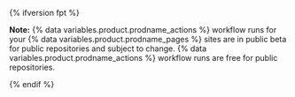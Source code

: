 {% ifversion fpt %} 

**Note:** {% data variables.product.prodname_actions %} workflow runs for your {% data variables.product.prodname_pages %} sites are in public beta for public repositories and subject to change. {% data variables.product.prodname_actions %} workflow runs are free for public repositories.

{% endif %}